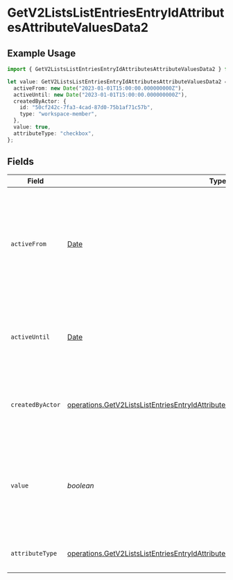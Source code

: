 # GetV2ListsListEntriesEntryIdAttributesAttributeValuesData2

## Example Usage

```typescript
import { GetV2ListsListEntriesEntryIdAttributesAttributeValuesData2 } from "attio-js/models/operations";

let value: GetV2ListsListEntriesEntryIdAttributesAttributeValuesData2 = {
  activeFrom: new Date("2023-01-01T15:00:00.000000000Z"),
  activeUntil: new Date("2023-01-01T15:00:00.000000000Z"),
  createdByActor: {
    id: "50cf242c-7fa3-4cad-87d0-75b1af71c57b",
    type: "workspace-member",
  },
  value: true,
  attributeType: "checkbox",
};
```

## Fields

| Field                                                                                                                                                                                                  | Type                                                                                                                                                                                                   | Required                                                                                                                                                                                               | Description                                                                                                                                                                                            | Example                                                                                                                                                                                                |
| ------------------------------------------------------------------------------------------------------------------------------------------------------------------------------------------------------ | ------------------------------------------------------------------------------------------------------------------------------------------------------------------------------------------------------ | ------------------------------------------------------------------------------------------------------------------------------------------------------------------------------------------------------ | ------------------------------------------------------------------------------------------------------------------------------------------------------------------------------------------------------ | ------------------------------------------------------------------------------------------------------------------------------------------------------------------------------------------------------ |
| `activeFrom`                                                                                                                                                                                           | [Date](https://developer.mozilla.org/en-US/docs/Web/JavaScript/Reference/Global_Objects/Date)                                                                                                          | :heavy_check_mark:                                                                                                                                                                                     | The point in time at which this value was made "active". `active_from` can be considered roughly analogous to `created_at`.                                                                            | 2023-01-01T15:00:00.000000000Z                                                                                                                                                                         |
| `activeUntil`                                                                                                                                                                                          | [Date](https://developer.mozilla.org/en-US/docs/Web/JavaScript/Reference/Global_Objects/Date)                                                                                                          | :heavy_check_mark:                                                                                                                                                                                     | The point in time at which this value was deactivated. If `null`, the value is active.                                                                                                                 | 2023-01-01T15:00:00.000000000Z                                                                                                                                                                         |
| `createdByActor`                                                                                                                                                                                       | [operations.GetV2ListsListEntriesEntryIdAttributesAttributeValuesDataEntriesCreatedByActor](../../models/operations/getv2listslistentriesentryidattributesattributevaluesdataentriescreatedbyactor.md) | :heavy_check_mark:                                                                                                                                                                                     | The actor that created this value.                                                                                                                                                                     | {<br/>"type": "workspace-member",<br/>"id": "50cf242c-7fa3-4cad-87d0-75b1af71c57b"<br/>}                                                                                                               |
| `value`                                                                                                                                                                                                | *boolean*                                                                                                                                                                                              | :heavy_check_mark:                                                                                                                                                                                     | A boolean representing whether the checkbox is checked or not. The string values 'true' and 'false' are also accepted.                                                                                 | true                                                                                                                                                                                                   |
| `attributeType`                                                                                                                                                                                        | [operations.GetV2ListsListEntriesEntryIdAttributesAttributeValuesDataEntriesAttributeType](../../models/operations/getv2listslistentriesentryidattributesattributevaluesdataentriesattributetype.md)   | :heavy_check_mark:                                                                                                                                                                                     | The attribute type of the value.                                                                                                                                                                       | checkbox                                                                                                                                                                                               |